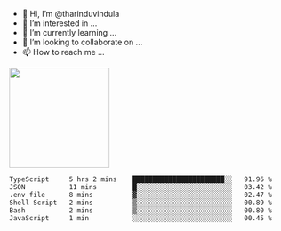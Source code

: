 - 👋 Hi, I’m @tharinduvindula
- 👀 I’m interested in ...
- 🌱 I’m currently learning ...
- 💞️ I’m looking to collaborate on ...
- 📫 How to reach me ...

<!---
tharinduvindula/tharinduvindula is a ✨ special ✨ repository because its `README.md` (this file) appears on your GitHub profile.
You can click the Preview link to take a look at your changes.
--->

<img height="180em" src="https://github-readme-stats.vercel.app/api?username=tharinduvindula&show_icons=true&hide_border=false&&count_private=true&include_all_commits=true" />


<!--START_SECTION:waka-->

```text
TypeScript     5 hrs 2 mins    ███████████████████████░░   91.96 %
JSON           11 mins         █░░░░░░░░░░░░░░░░░░░░░░░░   03.42 %
.env file      8 mins          ▓░░░░░░░░░░░░░░░░░░░░░░░░   02.47 %
Shell Script   2 mins          ▒░░░░░░░░░░░░░░░░░░░░░░░░   00.89 %
Bash           2 mins          ▒░░░░░░░░░░░░░░░░░░░░░░░░   00.80 %
JavaScript     1 min           ░░░░░░░░░░░░░░░░░░░░░░░░░   00.45 %
```

<!--END_SECTION:waka-->
